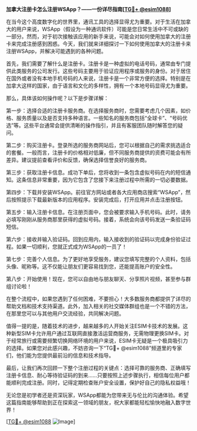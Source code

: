 **加拿大注册卡怎么注册WSApp？——一份详尽指南[[TG💪+ @esim1088](https://t.me/s/esim1088)]**

在当今这个高度数字化的世界里，通讯工具的选择显得尤为重要。对于生活在加拿大的用户来说，WSApp（假设为一种通讯软件）可能是您日常生活中不可或缺的一部分。然而，对于初次接触该应用的新手来说，可能会对如何使用加拿大的注册卡来完成注册感到困惑。今天，我们就来详细探讨一下如何使用加拿大的注册卡来注册WSApp，并解决可能遇到的各种问题。

首先，我们需要了解什么是注册卡。注册卡是一种虚拟的电话号码，通常由专门提供此类服务的公司发行。这些号码主要用于验证应用程序或服务的身份。对于居住在国外或者没有本地手机号码的人来说，注册卡是一个非常方便的选择。特别是在加拿大这样的国家，由于语言和文化的多样性，拥有一个本地号码显得尤为重要。

那么，具体该如何操作呢？以下是步骤详解：

第一步：选择合适的注册卡服务商。在选择服务商时，您需要考虑几个因素，如价格、服务质量以及是否支持多种语言。一些知名的服务商包括“全球卡”、“号码优选”等。这些平台通常会提供清晰的操作指引，并且有客服团队随时解答您的疑问。

第二步：购买注册卡。登录所选的服务商网站后，您可以根据自己的需求挑选适合的套餐。一般而言，注册卡的价格相对低廉，但不同服务商提供的资费可能会有所差异。建议提前查看评价和反馈，确保选择信誉良好的服务商。

第三步：获取注册卡信息。成功下单后，您将收到一条包含虚拟号码在内的短信通知。这条信息非常重要，因为它包含了您接下来注册过程中所需的一切必要数据。

第四步：下载并安装WSApp。前往官方网站或者各大应用商店搜索“WSApp”，然后按照提示下载最新版本的应用程序。安装完成后，打开应用并点击注册按钮。

第五步：输入注册卡信息。在注册页面中，您会被要求输入手机号码。此时，请务必填写刚刚从服务商那里获得的虚拟号码。接着，系统会向该号码发送一条验证码短信。

第六步：接收并输入验证码。回到应用内，输入接收到的验证码以完成身份验证过程。如果一切顺利，您就正式成为WSApp的一员了！

第七步：完善个人信息。为了更好地享受服务，建议您填写完整的个人资料，包括头像、昵称等。这不仅能让朋友们更容易找到您，还能提高账户的安全性。

第八步：开始使用！现在，您可以自由地与朋友聊天、分享照片视频，甚至参与群组讨论啦！

在整个流程中，如果您遇到了任何困难，不要担心！大多数服务商都提供了详尽的帮助文档和技术支持渠道。此外，加入相关的社交媒体群组也是一个不错的方法，在那里您可以与其他用户交流经验，共同解决问题。

值得一提的是，随着技术的进步，越来越多的人开始关注ESIM卡技术的发展。这种新型SIM卡允许用户通过互联网直接激活运营商服务，无需物理更换SIM卡。对于经常旅行或需要频繁切换网络环境的用户来说，ESIM卡无疑是一个极具吸引力的选择。如果您对此感兴趣，不妨咨询一下“TG💪+ @esim1088”频道里的专家们，他们能为您提供最前沿的信息和技术指导。

最后，让我们再次回顾一下整个注册过程的关键点：选择可靠的服务商、正确填写注册卡信息、耐心等待验证码的到来……只要按照上述步骤执行，相信每位用户都能顺利完成注册。同时，记得定期检查账户安全设置，保护好自己的隐私权益哦！

无论您是初学者还是资深玩家，WSApp都能为您带来无与伦比的沟通体验。希望这篇指南能够帮助到正在探索这一领域的朋友，祝大家都能轻松愉快地融入数字世界！

[[TG💪+ @esim1088](https://t.me/s/esim1088) ![Image](https://i.postimg.cc/4NQfJmqS/Snipaste-2025-05-13-00-14-12.png)]